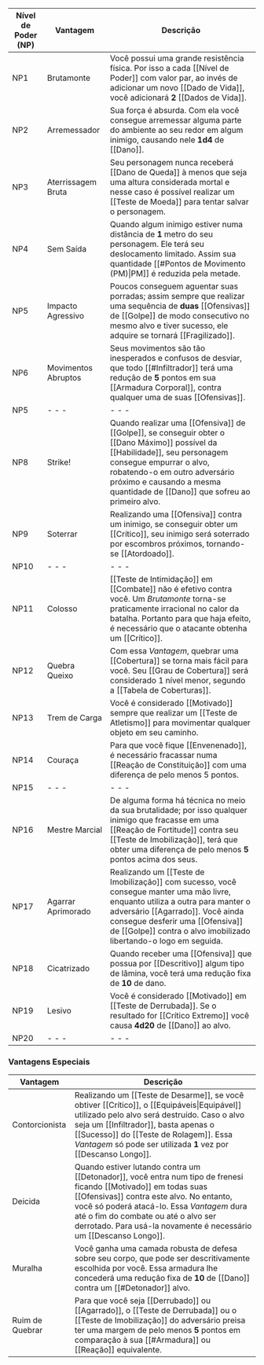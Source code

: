 | **Nível de Poder (NP)** | Vantagem            | Descrição                                                                                                                                                                                                                                                                   |
| ----------------------- | ------------------- | --------------------------------------------------------------------------------------------------------------------------------------------------------------------------------------------------------------------------------------------------------------------------- |
| NP1                     | Brutamonte          | Você possui uma grande resistência física. Por isso a cada [[Nível de Poder]] com valor par, ao invés de adicionar um novo [[Dado de Vida]], você adicionará **2** [[Dados de Vida]].                                                                                       |
| NP2                     | Arremessador        | Sua força é absurda. Com ela você consegue arremessar alguma parte do ambiente ao seu redor em algum inimigo, causando nele **1d4** de [[Dano]].                                                                                                                            |
| NP3                     | Aterrissagem Bruta  | Seu personagem nunca receberá [[Dano de Queda]] à menos que seja uma altura considerada mortal e nesse caso é possível realizar um [[Teste de Moeda]] para tentar salvar o personagem.                                                                                      |
| NP4                     | Sem Saída           | Quando algum inimigo estiver numa distância de **1** metro do seu personagem. Ele terá seu deslocamento limitado. Assim sua quantidade [[#Pontos de Movimento (PM)\|PM]] é reduzida pela metade.                                                                            |
| NP5                     | Impacto Agressivo   | Poucos conseguem aguentar suas porradas; assim sempre que realizar uma sequência de **duas** [[Ofensivas]] de [[Golpe]] de modo consecutivo no mesmo alvo e tiver sucesso, ele adquire se tornará [[Fragilizado]].                                                          |
| NP6                     | Movimentos Abruptos | Seus movimentos são tão inesperados e confusos de desviar, que todo [[#Infiltrador]] terá uma redução de **5** pontos em sua [[Armadura Corporal]], contra qualquer uma de suas [[Ofensivas]].                                                                              |
| NP5                     | - - -               | - - -                                                                                                                                                                                                                                                                       |
| NP8                     | Strike!             | Quando realizar uma [[Ofensiva]] de [[Golpe]], se conseguir obter o [[Dano Máximo]] possível da [[Habilidade]], seu personagem consegue empurrar o alvo, robatendo-o em outro adversário próximo e causando a mesma quantidade de [[Dano]] que sofreu ao primeiro alvo.     |
| NP9                     | Soterrar            | Realizando uma [[Ofensiva]] contra um inimigo, se conseguir obter um [[Crítico]], seu inimigo será soterrado por escombros próximos, tornando-se [[Atordoado]].                                                                                                             |
| NP10                    | - - -               | - - -                                                                                                                                                                                                                                                                       |
| NP11                    | Colosso             | [[Teste de Intimidação]] em [[Combate]] não é efetivo contra você. Um *Brutamonte* torna-se praticamente irracional no calor da batalha. Portanto para que haja efeito, é necessário que o atacante obtenha um [[Crítico]].                                                 |
| NP12                    | Quebra Queixo       | Com essa *Vantagem*, quebrar uma [[Cobertura]] se torna mais fácil para você. Seu [[Grau de Cobertura]] será considerado 1 nível menor, segundo a [[Tabela de Coberturas]].                                                                                                 |
| NP13                    | Trem de Carga       | Você é considerado [[Motivado]] sempre que realizar um [[Teste de Atletismo]] para movimentar qualquer objeto em seu caminho.                                                                                                                                               |
| NP14                    | Couraça             | Para que você fique [[Envenenado]], é necessário fracassar numa [[Reação de Constituição]] com uma diferença de pelo menos 5 pontos.                                                                                                                                        |
| NP15                    | - - -               | - - -                                                                                                                                                                                                                                                                       |
| NP16                    | Mestre Marcial      | De alguma forma há técnica no meio da sua brutalidade; por isso qualquer inimigo que fracasse em uma [[Reação de Fortitude]] contra seu [[Teste de Imobilização]], terá que obter uma diferença de pelo menos **5** pontos acima dos seus.                                  |
| NP17                    | Agarrar Aprimorado  | Realizando um [[Teste de Imobilização]] com sucesso, você consegue manter uma mão livre, enquanto utiliza a outra para manter o adversário [[Agarrado]]. Você ainda consegue desferir uma [[Ofensiva]] de [[Golpe]] contra o alvo imobilizado libertando-o logo em seguida. |
| NP18                    | Cicatrizado         | Quando receber uma [[Ofensiva]] que possua por [[Descritivo]] algum tipo de lâmina, você terá uma redução fixa de **10** de dano.                                                                                                                                           |
| NP19                    | Lesivo              | Você é considerado [[Motivado]] em [[Teste de Derrubada]]. Se o resultado for [[Crítico Extremo]] você causa **4d20** de [[Dano]] ao alvo.                                                                                                                                  |
| NP20                    | - - -               | - - -                                                                                                                                                                                                                                                                       |

### Vantagens Especiais

| Vantagem        | Descrição                                                                                                                                                                                                                                                                                                               |
| --------------- | ----------------------------------------------------------------------------------------------------------------------------------------------------------------------------------------------------------------------------------------------------------------------------------------------------------------------- |
| Contorcionista  | Realizando um [[Teste de Desarme]], se você obtiver [[Crítico]], o [[Equipáveis\|Equipável]] utilizado pelo alvo será destruído. Caso o alvo seja um [[Infiltrador]], basta apenas o [[Sucesso]] do [[Teste de Rolagem]]. Essa *Vantagem* só pode ser utilizada **1** vez por [[Descanso Longo]].                       |
| Deicida         | Quando estiver lutando contra um [[Detonador]], você entra num tipo de frenesi ficando [[Motivado]] em todas suas [[Ofensivas]] contra este alvo. No entanto, você só poderá atacá-lo. Essa *Vantagem* dura até o fim do combate ou até o alvo ser derrotado. Para usá-la novamente é necessário um [[Descanso Longo]]. |
| Muralha         | Você ganha uma camada robusta de defesa sobre seu corpo, que pode ser descritivamente escolhida por você. Essa armadura lhe concederá uma redução fixa de **10** de [[Dano]] contra um [[#Detonador]] alvo.                                                                                                             |
| Ruim de Quebrar | Para que você seja [[Derrubado]] ou [[Agarrado]], o [[Teste de Derrubada]] ou o [[Teste de Imobilização]] do adversário preisa ter uma margem de pelo menos **5** pontos em comparação à sua [[#Armadura]] ou [[Reação]] equivalente.                                                                                   |
